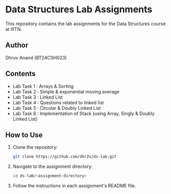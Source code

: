 # Data Structures Lab Assignments

This repository contains the lab assignments for the Data Structures course at IIITN.

## Author

Dhruv Anand (BT24CSH023)

## Contents

- Lab Task 1 : Arrays & Sorting
- Lab Task 2 : Simple & exponential moving average
- Lab Task 3 : Linked List
- Lab Task 4 : Questions related to linked list
- Lab Task 5 : Circular & Doubly Linked List
- Lab Task 6 : Implementation of Stack (using Array, Singly & Doubly Linked List)

## How to Use

1. Clone the repository:
   ```sh
   git clone https://github.com/dhr2v/ds-lab.git
   ```
2. Navigate to the assignment directory:
   ```sh
   cd ds-lab/<assignment-directory>
   ```
3. Follow the instructions in each assignment's README file.
